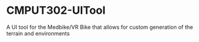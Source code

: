 # CMPUT302-UITool
A UI tool for the Medbike/VR Bike that allows for custom generation of the terrain and environments
